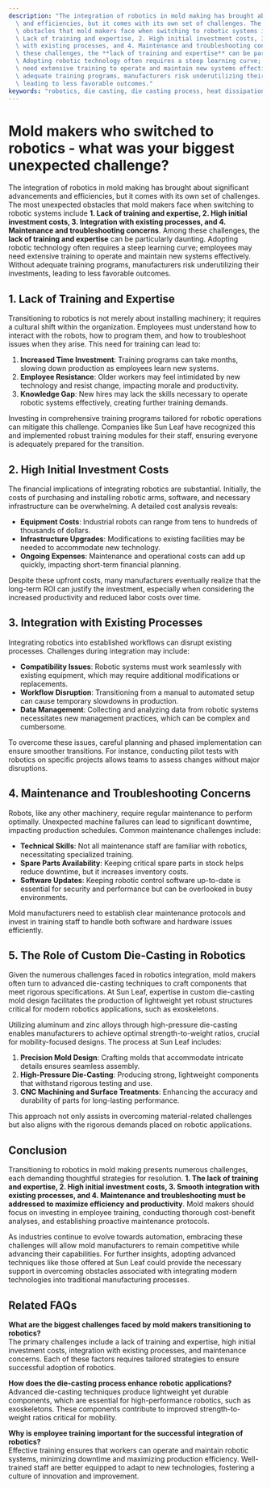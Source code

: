 ```yaml
---
description: "The integration of robotics in mold making has brought about significant advancements\
  \ and efficiencies, but it comes with its own set of challenges. The most unexpected\
  \ obstacles that mold makers face when switching to robotic systems include **1.\
  \ Lack of training and expertise, 2. High initial investment costs, 3. Integration\
  \ with existing processes, and 4. Maintenance and troubleshooting concerns**. Among\
  \ these challenges, the **lack of training and expertise** can be particularly daunting.\
  \ Adopting robotic technology often requires a steep learning curve; employees may\
  \ need extensive training to operate and maintain new systems effectively. Without\
  \ adequate training programs, manufacturers risk underutilizing their investments,\
  \ leading to less favorable outcomes."
keywords: "robotics, die casting, die casting process, heat dissipation optimization design"
---
```

# Mold makers who switched to robotics - what was your biggest unexpected challenge?

The integration of robotics in mold making has brought about significant advancements and efficiencies, but it comes with its own set of challenges. The most unexpected obstacles that mold makers face when switching to robotic systems include **1. Lack of training and expertise, 2. High initial investment costs, 3. Integration with existing processes, and 4. Maintenance and troubleshooting concerns**. Among these challenges, the **lack of training and expertise** can be particularly daunting. Adopting robotic technology often requires a steep learning curve; employees may need extensive training to operate and maintain new systems effectively. Without adequate training programs, manufacturers risk underutilizing their investments, leading to less favorable outcomes.

## 1. Lack of Training and Expertise

Transitioning to robotics is not merely about installing machinery; it requires a cultural shift within the organization. Employees must understand how to interact with the robots, how to program them, and how to troubleshoot issues when they arise. This need for training can lead to:

1. **Increased Time Investment**: Training programs can take months, slowing down production as employees learn new systems.
2. **Employee Resistance**: Older workers may feel intimidated by new technology and resist change, impacting morale and productivity.
3. **Knowledge Gap**: New hires may lack the skills necessary to operate robotic systems effectively, creating further training demands.

Investing in comprehensive training programs tailored for robotic operations can mitigate this challenge. Companies like Sun Leaf have recognized this and implemented robust training modules for their staff, ensuring everyone is adequately prepared for the transition.

## 2. High Initial Investment Costs

The financial implications of integrating robotics are substantial. Initially, the costs of purchasing and installing robotic arms, software, and necessary infrastructure can be overwhelming. A detailed cost analysis reveals:

- **Equipment Costs**: Industrial robots can range from tens to hundreds of thousands of dollars.
- **Infrastructure Upgrades**: Modifications to existing facilities may be needed to accommodate new technology.
- **Ongoing Expenses**: Maintenance and operational costs can add up quickly, impacting short-term financial planning.

Despite these upfront costs, many manufacturers eventually realize that the long-term ROI can justify the investment, especially when considering the increased productivity and reduced labor costs over time.

## 3. Integration with Existing Processes

Integrating robotics into established workflows can disrupt existing processes. Challenges during integration may include:

- **Compatibility Issues**: Robotic systems must work seamlessly with existing equipment, which may require additional modifications or replacements.
- **Workflow Disruption**: Transitioning from a manual to automated setup can cause temporary slowdowns in production.
- **Data Management**: Collecting and analyzing data from robotic systems necessitates new management practices, which can be complex and cumbersome.

To overcome these issues, careful planning and phased implementation can ensure smoother transitions. For instance, conducting pilot tests with robotics on specific projects allows teams to assess changes without major disruptions.

## 4. Maintenance and Troubleshooting Concerns

Robots, like any other machinery, require regular maintenance to perform optimally. Unexpected machine failures can lead to significant downtime, impacting production schedules. Common maintenance challenges include:

- **Technical Skills**: Not all maintenance staff are familiar with robotics, necessitating specialized training.
- **Spare Parts Availability**: Keeping critical spare parts in stock helps reduce downtime, but it increases inventory costs.
- **Software Updates**: Keeping robotic control software up-to-date is essential for security and performance but can be overlooked in busy environments.

Mold manufacturers need to establish clear maintenance protocols and invest in training staff to handle both software and hardware issues efficiently.

## 5. The Role of Custom Die-Casting in Robotics

Given the numerous challenges faced in robotics integration, mold makers often turn to advanced die-casting techniques to craft components that meet rigorous specifications. At Sun Leaf, expertise in custom die-casting mold design facilitates the production of lightweight yet robust structures critical for modern robotics applications, such as exoskeletons.

Utilizing aluminum and zinc alloys through high-pressure die-casting enables manufacturers to achieve optimal strength-to-weight ratios, crucial for mobility-focused designs. The process at Sun Leaf includes:

1. **Precision Mold Design**: Crafting molds that accommodate intricate details ensures seamless assembly.
2. **High-Pressure Die-Casting**: Producing strong, lightweight components that withstand rigorous testing and use.
3. **CNC Machining and Surface Treatments**: Enhancing the accuracy and durability of parts for long-lasting performance.

This approach not only assists in overcoming material-related challenges but also aligns with the rigorous demands placed on robotic applications.

## Conclusion

Transitioning to robotics in mold making presents numerous challenges, each demanding thoughtful strategies for resolution. **1. The lack of training and expertise, 2. High initial investment costs, 3. Smooth integration with existing processes, and 4. Maintenance and troubleshooting must be addressed to maximize efficiency and productivity**. Mold makers should focus on investing in employee training, conducting thorough cost-benefit analyses, and establishing proactive maintenance protocols.

As industries continue to evolve towards automation, embracing these challenges will allow mold manufacturers to remain competitive while advancing their capabilities. For further insights, adopting advanced techniques like those offered at Sun Leaf could provide the necessary support in overcoming obstacles associated with integrating modern technologies into traditional manufacturing processes.

## Related FAQs

**What are the biggest challenges faced by mold makers transitioning to robotics?**  
The primary challenges include a lack of training and expertise, high initial investment costs, integration with existing processes, and maintenance concerns. Each of these factors requires tailored strategies to ensure successful adoption of robotics.

**How does the die-casting process enhance robotic applications?**  
Advanced die-casting techniques produce lightweight yet durable components, which are essential for high-performance robotics, such as exoskeletons. These components contribute to improved strength-to-weight ratios critical for mobility.

**Why is employee training important for the successful integration of robotics?**  
Effective training ensures that workers can operate and maintain robotic systems, minimizing downtime and maximizing production efficiency. Well-trained staff are better equipped to adapt to new technologies, fostering a culture of innovation and improvement.
